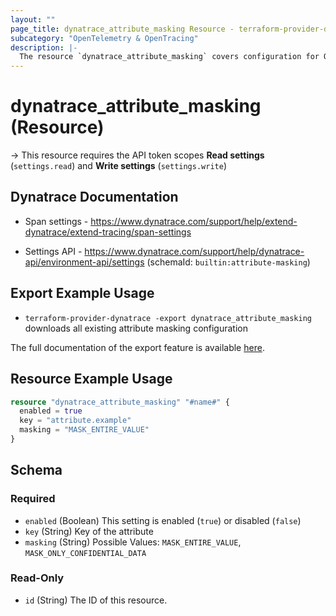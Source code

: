 ```yaml
---
layout: ""
page_title: dynatrace_attribute_masking Resource - terraform-provider-dynatrace"
subcategory: "OpenTelemetry & OpenTracing"
description: |-
  The resource `dynatrace_attribute_masking` covers configuration for OpenTracing and OpenTelemetry attribute masking
---
```


# dynatrace_attribute_masking (Resource)

-> This resource requires the API token scopes **Read settings** (`settings.read`) and **Write settings** (`settings.write`)

## Dynatrace Documentation

- Span settings - https://www.dynatrace.com/support/help/extend-dynatrace/extend-tracing/span-settings

- Settings API - https://www.dynatrace.com/support/help/dynatrace-api/environment-api/settings (schemaId: `builtin:attribute-masking`)

## Export Example Usage

- `terraform-provider-dynatrace -export dynatrace_attribute_masking` downloads all existing attribute masking configuration

The full documentation of the export feature is available [here](https://dt-url.net/h203qmc).

## Resource Example Usage

```terraform
resource "dynatrace_attribute_masking" "#name#" {
  enabled = true
  key = "attribute.example"
  masking = "MASK_ENTIRE_VALUE"
}
```

<!-- schema generated by tfplugindocs -->
## Schema

### Required

- `enabled` (Boolean) This setting is enabled (`true`) or disabled (`false`)
- `key` (String) Key of the attribute
- `masking` (String) Possible Values: `MASK_ENTIRE_VALUE`, `MASK_ONLY_CONFIDENTIAL_DATA`

### Read-Only

- `id` (String) The ID of this resource.
 